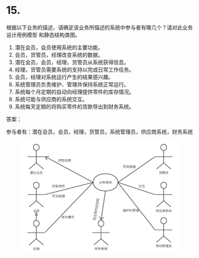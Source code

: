 # 15.

根据以下业务的描述，请确定该业务所描述的系统中参与者有哪几个？请对此业务设计用例模型 和静态结构类图。

1. 潜在会员，会员使用系统的主要功能。&#x20;
2. 会员，货管员，经理改变系统的数据。&#x20;
3. 潜在会员，会员，经理，货管员从系统获得信息。&#x20;
4. 经理，货管员需要系统的支持以完成日常工作任务。&#x20;
5. 会员，经理对系统运行产生的结果感兴趣。&#x20;
6. 系统管理员负责维护、管理并保持系统正常运行。&#x20;
7. 系统每个月定期的自动向经理提供零件的库存情况。&#x20;
8. 系统可能与供应商的系统交互。&#x20;
9. 系统每天定期的将购买零件的货款导出到财务系统。

答案：

参与者有：潜在会员，会员，经理，货管员，系统管理员，供应商系统，财务系统

<figure><img src="../.gitbook/assets/image (22).png" alt=""><figcaption></figcaption></figure>
